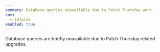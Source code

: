 ```yaml
---
summary: Database queries unavailable due to Patch Thursday work 
env:
  - idfprod
enabled: true
---
```


Database queries are briefly unavailable due to Patch Thursday related upgrades. 

